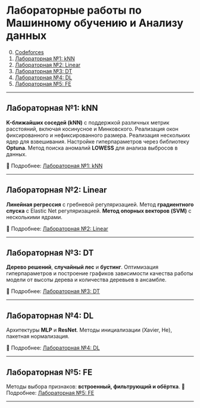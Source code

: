 # Лабораторные работы по Машинному обучению и Анализу данных

0. [Codeforces](./codeforces/README.md)
1. [Лабораторная №1: kNN](./kNN/README.md)
2. [Лабораторная №2: Linear](./Linear/README.md)
3. [Лабораторная №3: DT](./DT/README.md)
4. [Лабораторная №4: DL](./DL/README.md)
5. [Лабораторная №5: FE](./FE/README.md)

---

## Лабораторная №1: kNN

**K-ближайших соседей (kNN)** с поддержкой различных метрик расстояний, включая косинусное и Минковского. Реализация окон фиксированного и нефиксированного размера. Реализация нескольких ядер для взвешивания. Настройке гиперпараметров через библиотеку **Optuna**. Метод поиска аномалий **LOWESS** для анализа выбросов в данных.

📄 Подробнее: [Лабораторная №1: kNN](./kNN/README.md)

---

## Лабораторная №2: Linear

**Линейная регрессия** с гребневой регуляризацией. Метод **градиентного спуска** с Elastic Net регуляризацией. **Метод опорных векторов (SVM)** с несколькими ядрами.

📄 Подробнее: [Лабораторная №2: Linear](./Linear/README.md)

---

## Лабораторная №3: DT

**Дерево решений**, **случайный лес** и **бустинг**. Оптимизация гиперпараметров и построение графиков зависимости качества работы модели от высоты дерева и количества деревьев в ансамбле.

📄 Подробнее: [Лабораторная №3: DT](./DT/README.md)

---

## Лабораторная №4: DL

Архитектуры **MLP** и **ResNet**. Методы инициализации (Xavier, He), пакетная нормализация.

📄 Подробнее: [Лабораторная №4: DL](./DL/README.md)

---

## Лабораторная №5: FE

Методы выбора признаков: **встроенный, фильтрующий и обёртка**.
📄 Подробнее: [Лабораторная №5: FE](./FE/README.md)

---